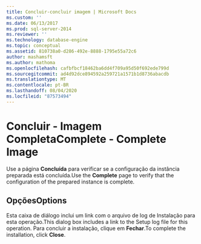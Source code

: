 ```yaml
---
title: Concluir-concluir imagem | Microsoft Docs
ms.custom: ''
ms.date: 06/13/2017
ms.prod: sql-server-2014
ms.reviewer: ''
ms.technology: database-engine
ms.topic: conceptual
ms.assetid: 810738a0-d286-492e-8888-1795e55a72c6
author: mashamsft
ms.author: mathoma
ms.openlocfilehash: cafbfbcf18462ba6dd4f709a95d50f692ede799d
ms.sourcegitcommit: ad4d92dce894592a259721a1571b1d8736abacdb
ms.translationtype: MT
ms.contentlocale: pt-BR
ms.lasthandoff: 08/04/2020
ms.locfileid: "87573494"
---
```

# <a name="complete---complete-image"></a><span data-ttu-id="87fad-102">Concluir - Imagem Completa</span><span class="sxs-lookup"><span data-stu-id="87fad-102">Complete - Complete Image</span></span>
  <span data-ttu-id="87fad-103">Use a página **Concluída** para verificar se a configuração da instância preparada está concluída.</span><span class="sxs-lookup"><span data-stu-id="87fad-103">Use the **Complete** page to verify that the configuration of the prepared instance is complete.</span></span>  
  
## <a name="options"></a><span data-ttu-id="87fad-104">Opções</span><span class="sxs-lookup"><span data-stu-id="87fad-104">Options</span></span>  
 <span data-ttu-id="87fad-105">Esta caixa de diálogo inclui um link com o arquivo de log de Instalação para esta operação.</span><span class="sxs-lookup"><span data-stu-id="87fad-105">This dialog box includes a link to the Setup log file for this operation.</span></span> <span data-ttu-id="87fad-106">Para concluir a instalação, clique em **Fechar**.</span><span class="sxs-lookup"><span data-stu-id="87fad-106">To complete the installation, click **Close**.</span></span>  
  
  
